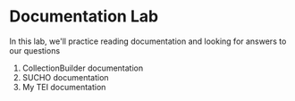 # Documentation Lab
In this lab, we'll practice reading documentation and looking for answers to our questions

1. CollectionBuilder documentation
2. SUCHO documentation
3. My TEI documentation